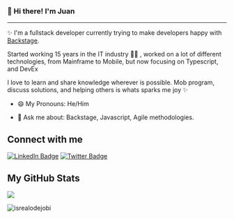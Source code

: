 <!-- Heading -->
### 👋 Hi there! I'm Juan 


 <!-- About section -->

---
✨ I'm a fullstack developer currently trying to make developers happy with [Backstage](https://github.com/backstage/backstage). 

Started working 15 years in the IT industry 👴🏼 , worked on a lot of different technologies, from Mainframe to Mobile, but now focusing on Typescript, and DevEx

I love to learn and share knowledge wherever is possible. Mob program, discuss solutions, and helping others is whats sparks me joy ✨

- 😄 My Pronouns: He/Him   

- 💬 Ask me about: Backstage, Javascript, Agile methodologies.

<!-- About section: END -->


<!-- Conecct section -->

<h2>Connect with me </h3>
    <p>
        <a href="https://www.linkedin.com/in/juan-pablo-garcia-ripa"><img src="https://img.shields.io/badge/-Juan Pablo Garcia Ripa-blue?style=plastic&amp;labelColor=blue&amp;logo=LinkedIn&amp;link=https://www.linkedin.com/in/juan-pablo-garcia-ripa/" alt="LinkedIn Badge"></a> 
       <a href="https://twitter.com/@lauragift_
/"><img src="https://img.shields.io/badge/-sarabadu-informational?style=plastic&amp;labelColor=informational&amp;logo=Twitter&amp;link=https://twitter.com/sarabadu" alt="Twitter Badge"></a>

   </p>

 <!-- Conecct section: END -->
 
  <!-- GitHub section -->

 ##  My GitHub Stats 
 <img src="https://github-readme-stats.anuraghazra1.vercel.app/api?username=Sarabadu&show_icons=true" />

<!-- GitHub section: END -->

<!-- Profile Views -->

<p align="left"> <img src="https://komarev.com/ghpvc/?username=Sarabadu&label=Profile%20views&color=0e75b6&style=flat" alt="isrealodejobi" />
</p>

<!--
**Sarabadu/Sarabadu** is a ✨ _special_ ✨ repository because its `README.md` (this file) appears on your GitHub profile.

Here are some ideas to get you started:

- 🔭 I’m currently working on ...
- 🌱 I’m currently learning ...
- 👯 I’m looking to collaborate on ...
- 🤔 I’m looking for help with ...
- 💬 Ask me about ...
- 📫 How to reach me: ...
- 😄 Pronouns: ...
- ⚡ Fun fact: ...
-->
